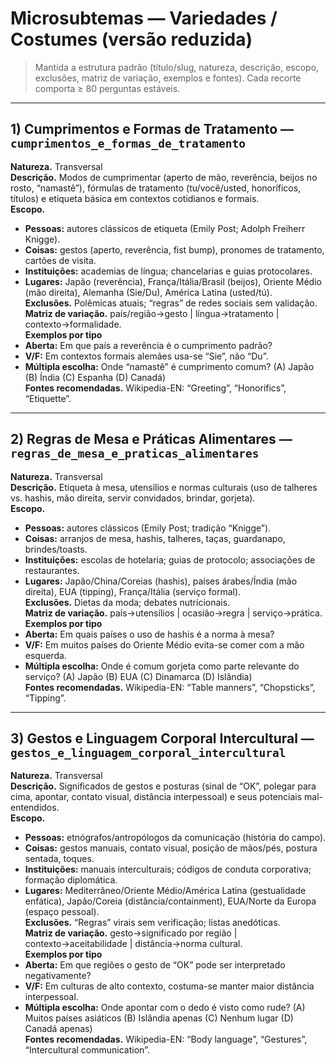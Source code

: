 # Microsubtemas — Variedades / Costumes (versão reduzida)

> Mantida a estrutura padrão (título/slug, natureza, descrição, escopo, exclusões, matriz de variação, exemplos e fontes). Cada recorte comporta ≥ 80 perguntas estáveis.

---

## 1) Cumprimentos e Formas de Tratamento — `cumprimentos_e_formas_de_tratamento`
**Natureza.** Transversal  
**Descrição.** Modos de cumprimentar (aperto de mão, reverência, beijos no rosto, “namastê”), fórmulas de tratamento (tu/você/usted, honoríficos, títulos) e etiqueta básica em contextos cotidianos e formais.  
**Escopo.**  
- **Pessoas:** autores clássicos de etiqueta (Emily Post; Adolph Freiherr Knigge).  
- **Coisas:** gestos (aperto, reverência, fist bump), pronomes de tratamento, cartões de visita.  
- **Instituições:** academias de língua; chancelarias e guias protocolares.  
- **Lugares:** Japão (reverência), França/Itália/Brasil (beijos), Oriente Médio (mão direita), Alemanha (Sie/Du), América Latina (usted/tú).  
**Exclusões.** Polêmicas atuais; “regras” de redes sociais sem validação.  
**Matriz de variação.** país/região→gesto | língua→tratamento | contexto→formalidade.  
**Exemplos por tipo**  
- **Aberta:** Em que país a reverência é o cumprimento padrão?  
- **V/F:** Em contextos formais alemães usa-se “Sie”, não “Du”.  
- **Múltipla escolha:** Onde “namastê” é cumprimento comum? (A) Japão (B) Índia (C) Espanha (D) Canadá)  
**Fontes recomendadas.** Wikipedia-EN: “Greeting”, “Honorifics”, “Etiquette”.

---

## 2) Regras de Mesa e Práticas Alimentares — `regras_de_mesa_e_praticas_alimentares`
**Natureza.** Transversal  
**Descrição.** Etiqueta à mesa, utensílios e normas culturais (uso de talheres vs. hashis, mão direita, servir convidados, brindar, gorjeta).  
**Escopo.**  
- **Pessoas:** autores clássicos (Emily Post; tradição “Knigge”).  
- **Coisas:** arranjos de mesa, hashis, talheres, taças, guardanapo, brindes/toasts.  
- **Instituições:** escolas de hotelaria; guias de protocolo; associações de restaurantes.  
- **Lugares:** Japão/China/Coreias (hashis), países árabes/Índia (mão direita), EUA (tipping), França/Itália (serviço formal).  
**Exclusões.** Dietas da moda; debates nutricionais.  
**Matriz de variação.** país→utensílios | ocasião→regra | serviço→prática.  
**Exemplos por tipo**  
- **Aberta:** Em quais países o uso de hashis é a norma à mesa?  
- **V/F:** Em muitos países do Oriente Médio evita-se comer com a mão esquerda.  
- **Múltipla escolha:** Onde é comum gorjeta como parte relevante do serviço? (A) Japão (B) EUA (C) Dinamarca (D) Islândia)  
**Fontes recomendadas.** Wikipedia-EN: “Table manners”, “Chopsticks”, “Tipping”.

---

## 3) Gestos e Linguagem Corporal Intercultural — `gestos_e_linguagem_corporal_intercultural`
**Natureza.** Transversal  
**Descrição.** Significados de gestos e posturas (sinal de “OK”, polegar para cima, apontar, contato visual, distância interpessoal) e seus potenciais mal-entendidos.  
**Escopo.**  
- **Pessoas:** etnógrafos/antropólogos da comunicação (história do campo).  
- **Coisas:** gestos manuais, contato visual, posição de mãos/pés, postura sentada, toques.  
- **Instituições:** manuais interculturais; códigos de conduta corporativa; formação diplomática.  
- **Lugares:** Mediterrâneo/Oriente Médio/América Latina (gestualidade enfática), Japão/Coreia (distância/containment), EUA/Norte da Europa (espaço pessoal).  
**Exclusões.** “Regras” virais sem verificação; listas anedóticas.  
**Matriz de variação.** gesto→significado por região | contexto→aceitabilidade | distância→norma cultural.  
**Exemplos por tipo**  
- **Aberta:** Em que regiões o gesto de “OK” pode ser interpretado negativamente?  
- **V/F:** Em culturas de alto contexto, costuma-se manter maior distância interpessoal.  
- **Múltipla escolha:** Onde apontar com o dedo é visto como rude? (A) Muitos países asiáticos (B) Islândia apenas (C) Nenhum lugar (D) Canadá apenas)  
**Fontes recomendadas.** Wikipedia-EN: “Body language”, “Gestures”, “Intercultural communication”.
